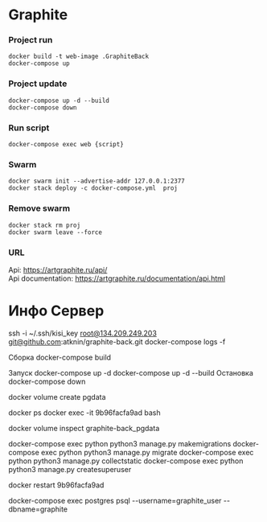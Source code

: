 # Graphite

### Project run
```
docker build -t web-image .GraphiteBack
docker-compose up
```
### Project update
```
docker-compose up -d --build
docker-compose down
```

### Run script
```
docker-compose exec web {script} 
```

### Swarm
```
docker swarm init --advertise-addr 127.0.0.1:2377
docker stack deploy -c docker-compose.yml  proj
```  
### Remove swarm 
```
docker stack rm proj
docker swarm leave --force
```
### URL
Api: https://artgraphite.ru/api/ \
Api documentation: https://artgraphite.ru/documentation/api.html

# Инфо Сервер
ssh -i ~/.ssh/kisi_key root@134.209.249.203
git@github.com:atknin/graphite-back.git
docker-compose logs -f


Сборка
docker-compose build

Запуск
docker-compose up -d
docker-compose up -d --build
Остановка
docker-compose down

docker volume create pgdata

docker ps
docker exec -it 9b96facfa9ad bash

docker volume inspect graphite-back_pgdata

docker-compose exec python python3 manage.py makemigrations 
docker-compose exec python python3 manage.py migrate
docker-compose exec python python3 manage.py collectstatic
docker-compose exec python python3 manage.py createsuperuser

docker restart 9b96facfa9ad

docker-compose exec postgres psql --username=graphite_user --dbname=graphite
